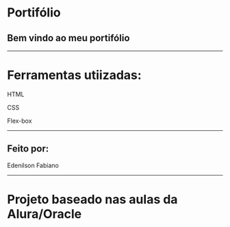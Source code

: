 # Portifólio

## Bem vindo ao meu portifólio
___

# Ferramentas  utiizadas:

HTML

CSS

Flex-box
___
## Feito por:

Edenilson Fabiano

___

# Projeto baseado nas aulas da Alura/Oracle
